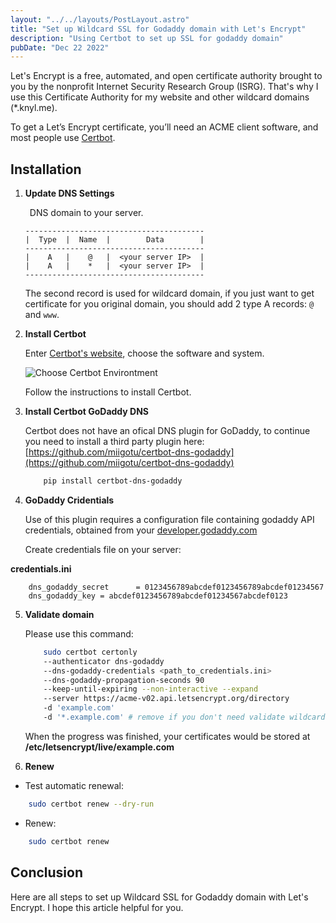 ```yaml
---
layout: "../../layouts/PostLayout.astro"
title: "Set up Wildcard SSL for Godaddy domain with Let's Encrypt"
description: "Using Certbot to set up SSL for godaddy domain"
pubDate: "Dec 22 2022"
---
```


Let's Encrypt is a free, automated, and open certificate authority brought to you by the nonprofit Internet Security Research Group (ISRG). That's why I use this Certificate Authority for my website and other wildcard domains (\*.knyl.me).

To get a Let’s Encrypt certificate, you’ll need an ACME client software, and most people use [Certbot](https://certbot.eff.org/).

## Installation

1. **Update DNS Settings**

   &ensp;DNS domain to your server.

   ```
   ----------------------------------------
   |  Type  |  Name  |        Data        |
   ----------------------------------------
   |    A   |    @   |  <your server IP>  |
   |    A   |    *   |  <your server IP>  |
   ----------------------------------------
   ```

   The second record is used for wildcard domain, if you just want to get certificate for you original domain, you should add 2 type A records: `@` and `www`.

2. **Install Certbot**

   Enter [Certbot's website](https://certbot.eff.org/), choose the software and system.

   ![Choose Certbot Environtment](/blog/certbot-1.jpg)

   Follow the instructions to install Certbot.

3. **Install Certbot GoDaddy DNS**

   Certbot does not have an ofical DNS plugin for GoDaddy, to continue you need to install a third party plugin here:
   [https://github.com/miigotu/certbot-dns-godaddy](https://github.com/miigotu/certbot-dns-godaddy)

   ```bash
       pip install certbot-dns-godaddy
   ```

4. **GoDaddy Cridentials**

    Use of this plugin requires a configuration file containing godaddy API credentials, obtained from your [developer.godaddy.com](https://developer.godaddy.com)

    Create credentials file on your server:

**credentials.ini**

```
    dns_godaddy_secret      = 0123456789abcdef0123456789abcdef01234567
    dns_godaddy_key = abcdef0123456789abcdef01234567abcdef0123

```

5. **Validate domain**

   Please use this command:

   ```bash
       sudo certbot certonly
       --authenticator dns-godaddy
       --dns-godaddy-credentials <path_to_credentials.ini>
       --dns-godaddy-propagation-seconds 90
       --keep-until-expiring --non-interactive --expand
       --server https://acme-v02.api.letsencrypt.org/directory
       -d 'example.com'
       -d '*.example.com' # remove if you don't need validate wildcard domain
   ```
    When the progress was finished, your certificates would be stored at **/etc/letsencrypt/live/example.com**

6. **Renew**

- Test automatic renewal:

```bash
    sudo certbot renew --dry-run
```

- Renew:

```bash
    sudo certbot renew
```

## Conclusion

Here are all steps to set up Wildcard SSL for Godaddy domain with Let's Encrypt. I hope this article helpful for you.
